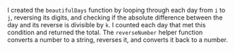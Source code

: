 I created the `beautifulDays` function by looping through each day from `i` to `j`, reversing its digits, and checking if the absolute difference between the day and its reverse is divisible by `k`. I counted each day that met this condition and returned the total. The `reverseNumber` helper function converts a number to a string, reverses it, and converts it back to a number.
